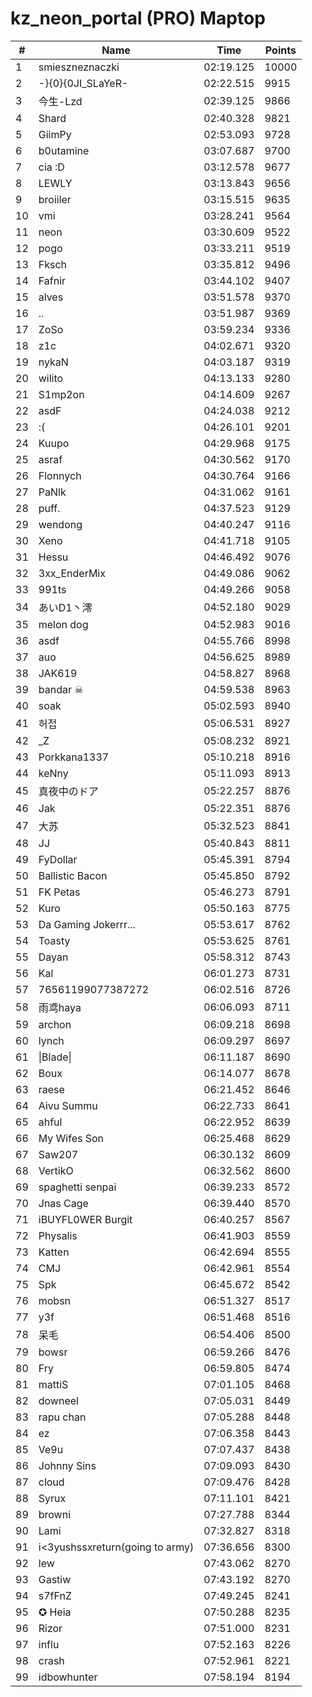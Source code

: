 # kz_neon_portal (PRO) Maptop

|  # | Name | Time | Points |
|-------------- | -------------- | -------------- | -------------- | 
| 1 | smieszneznaczki | 02:19.125 | 10000 | 
| 2 | -}{0}{0JI_SLaYeR- | 02:22.515 | 9915 | 
| 3 | 今生-Lzd | 02:39.125 | 9866 | 
| 4 | Shard | 02:40.328 | 9821 | 
| 5 | GiimPy | 02:53.093 | 9728 | 
| 6 | b0utamine | 03:07.687 | 9700 | 
| 7 | cia :D | 03:12.578 | 9677 | 
| 8 | LEWLY | 03:13.843 | 9656 | 
| 9 | broiiler | 03:15.515 | 9635 | 
| 10 | vmi | 03:28.241 | 9564 | 
| 11 | neon | 03:30.609 | 9522 | 
| 12 | pogo | 03:33.211 | 9519 | 
| 13 | Fksch | 03:35.812 | 9496 | 
| 14 | Fafnir | 03:44.102 | 9407 | 
| 15 | alves | 03:51.578 | 9370 | 
| 16 | .. | 03:51.987 | 9369 | 
| 17 | ZoSo | 03:59.234 | 9336 | 
| 18 | z1c | 04:02.671 | 9320 | 
| 19 | nykaN | 04:03.187 | 9319 | 
| 20 | wilito | 04:13.133 | 9280 | 
| 21 | S1mp2on | 04:14.609 | 9267 | 
| 22 | asdF | 04:24.038 | 9212 | 
| 23 | :( | 04:26.101 | 9201 | 
| 24 | Kuupo | 04:29.968 | 9175 | 
| 25 | asraf | 04:30.562 | 9170 | 
| 26 | Flonnych | 04:30.764 | 9166 | 
| 27 | PaNlk | 04:31.062 | 9161 | 
| 28 | puff. | 04:37.523 | 9129 | 
| 29 | wendong | 04:40.247 | 9116 | 
| 30 | Xeno | 04:41.718 | 9105 | 
| 31 | Hessu | 04:46.492 | 9076 | 
| 32 | 3xx_EnderMix | 04:49.086 | 9062 | 
| 33 | 991ts | 04:49.266 | 9058 | 
| 34 | あいD1丶澪 | 04:52.180 | 9029 | 
| 35 | melon dog | 04:52.983 | 9016 | 
| 36 | asdf | 04:55.766 | 8998 | 
| 37 | auo | 04:56.625 | 8989 | 
| 38 | JAK619 | 04:58.827 | 8968 | 
| 39 | bandar ☠ | 04:59.538 | 8963 | 
| 40 | soak | 05:02.593 | 8940 | 
| 41 | 허접 | 05:06.531 | 8927 | 
| 42 | _Z | 05:08.232 | 8921 | 
| 43 | Porkkana1337 | 05:10.218 | 8916 | 
| 44 | keNny | 05:11.093 | 8913 | 
| 45 | 真夜中のドア | 05:22.257 | 8876 | 
| 46 | Jak | 05:22.351 | 8876 | 
| 47 | 大苏 | 05:32.523 | 8841 | 
| 48 | JJ | 05:40.843 | 8811 | 
| 49 | FyDollar | 05:45.391 | 8794 | 
| 50 | Ballistic Bacon | 05:45.850 | 8792 | 
| 51 | FK Petas | 05:46.273 | 8791 | 
| 52 | Kuro | 05:50.163 | 8775 | 
| 53 | Da Gaming Jokerrr... | 05:53.617 | 8762 | 
| 54 | Toasty | 05:53.625 | 8761 | 
| 55 | Dayan | 05:58.312 | 8743 | 
| 56 | Kal | 06:01.273 | 8731 | 
| 57 | 76561199077387272 | 06:02.516 | 8726 | 
| 58 | 雨鸢haya | 06:06.093 | 8711 | 
| 59 | archon | 06:09.218 | 8698 | 
| 60 | lynch | 06:09.297 | 8697 | 
| 61 | \|Blade\| | 06:11.187 | 8690 | 
| 62 | Boux | 06:14.077 | 8678 | 
| 63 | raese | 06:21.452 | 8646 | 
| 64 | Aivu Summu | 06:22.733 | 8641 | 
| 65 | ahful | 06:22.952 | 8639 | 
| 66 | My Wifes Son | 06:25.468 | 8629 | 
| 67 | Saw207 | 06:30.132 | 8609 | 
| 68 | VertikO | 06:32.562 | 8600 | 
| 69 | spaghetti senpai | 06:39.233 | 8572 | 
| 70 | Jnas Cage | 06:39.440 | 8570 | 
| 71 | iBUYFL0WER Burgit | 06:40.257 | 8567 | 
| 72 | Physalis | 06:41.903 | 8559 | 
| 73 | Katten | 06:42.694 | 8555 | 
| 74 | CMJ | 06:42.961 | 8554 | 
| 75 | Spk | 06:45.672 | 8542 | 
| 76 | mobsn | 06:51.327 | 8517 | 
| 77 | y3f | 06:51.468 | 8516 | 
| 78 | 呆毛 | 06:54.406 | 8500 | 
| 79 | bowsr | 06:59.266 | 8476 | 
| 80 | Fry | 06:59.805 | 8474 | 
| 81 | mattiS | 07:01.105 | 8468 | 
| 82 | downeel | 07:05.031 | 8449 | 
| 83 | rapu chan | 07:05.288 | 8448 | 
| 84 | ez | 07:06.358 | 8443 | 
| 85 | Ve9u | 07:07.437 | 8438 | 
| 86 | Johnny Sins | 07:09.093 | 8430 | 
| 87 | cloud | 07:09.476 | 8428 | 
| 88 | Syrux | 07:11.101 | 8421 | 
| 89 | browni | 07:27.788 | 8344 | 
| 90 | Lami | 07:32.827 | 8318 | 
| 91 | i<3yushssxreturn(going to army) | 07:36.656 | 8300 | 
| 92 | lew | 07:43.062 | 8270 | 
| 93 | Gastiw | 07:43.192 | 8270 | 
| 94 | s7fFnZ | 07:49.245 | 8241 | 
| 95 | ✪ Heia | 07:50.288 | 8235 | 
| 96 | Rizor | 07:51.000 | 8231 | 
| 97 | influ | 07:52.163 | 8226 | 
| 98 | crash | 07:52.961 | 8221 | 
| 99 | idbowhunter | 07:58.194 | 8194 | 

